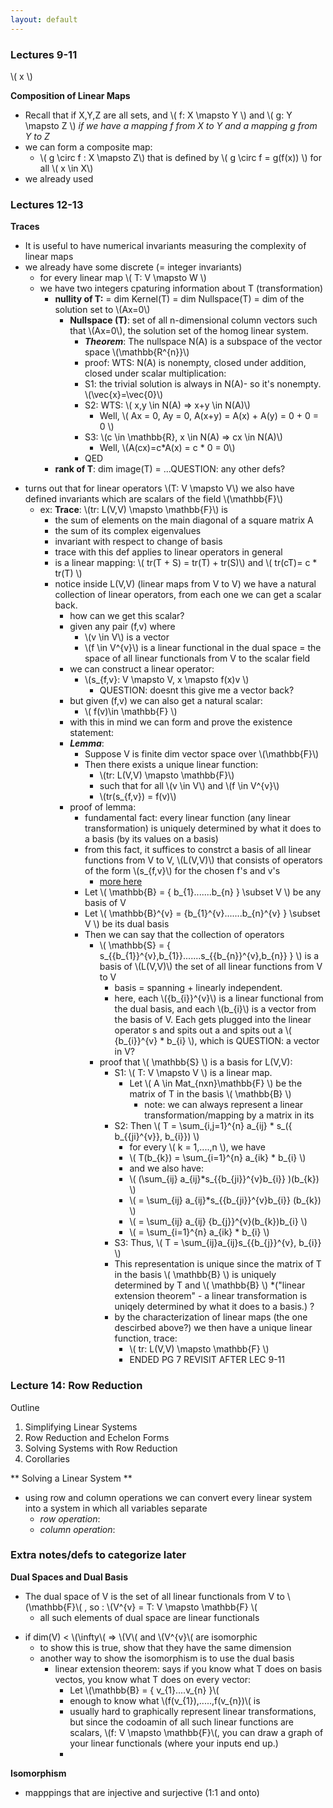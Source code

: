 ```yaml
---
layout: default
---
```

<script type="text/javascript" async
  src="https://cdn.mathjax.org/mathjax/latest/MathJax.js?config=TeX-MML-AM_CHTML">
</script>

### Lectures 9-11   

\\( x \\)

**Composition of Linear Maps**   

- Recall that if X,Y,Z are all sets, and \\( f: X \mapsto Y \\) and \\( g: Y \mapsto Z \\) _if we have a mapping f from X to Y and a mapping g from Y to Z_
- we can form a composite map:
    + \\( g \circ f : X \mapsto Z\\) that is defined by \\( g \circ f = g(f(x)) \\) for all \\( x \in X\\)
- we already used  







### Lectures 12-13

**Traces**  
* It is useful to have numerical invariants measuring the complexity of linear maps  
* we already have some discrete (= integer invariants)  
    * for every linear map \\( T: V \mapsto W \\)  
    * we have two integers cpaturing information about T (transformation)  
        * **nullity of T:** = dim Kernel(T) = dim Nullspace(T) = dim of the solution set to \\(Ax=0\\)  
            + **Nullspace (T)**: set of all n-dimensional column vectors such that \\(Ax=0\\), the solution set of the homog linear system.  
                * **_Theorem_**: The nullspace N(A) is a subspace of the vector space \\(\mathbb{R^{n}}\\)  
                * proof: WTS: N(A) is nonempty, closed under addition, closed under scalar multiplication:  
                * S1: the trivial solution is always in N(A)- so it's nonempty. \\(\vec{x}=\vec{0}\\)  
                * S2: WTS: \\( x,y \in N(A) => x+y \in N(A)\\)  
                    * Well, \\( Ax = 0, Ay = 0, A(x+y) = A(x) + A(y) = 0 + 0 = 0 \\)  
                * S3: \\(c \in \mathbb{R}, x \in N(A) => cx \in N(A)\\)  
                    * Well, \\(A(cx)=c*A(x) = c * 0 = 0\\)
                * QED  
        + **rank of T**: dim image(T) = ...QUESTION: any other defs?   

- turns out that for linear operators \\(T: V \mapsto V\\) we also have defined invariants which are scalars of the field \\(\mathbb{F}\\)  
    + ex: **Trace**: \\(tr: L(V,V) \mapsto \mathbb{F}\\) is  
        * the sum of elements on the main diagonal of a square matrix A  
        * the sum of its complex eigenvalues  
        * invariant with respect to change of basis  
        * trace with this def applies to linear operators in general
        * is a linear mapping: \\( tr(T + S) = tr(T) + tr(S)\\) and \\( tr(cT)= c * tr(T) \\)
        - notice inside L(V,V) (linear maps from V to V) we have a natural collection of linear operators, from each one we can get a scalar back. 
            * how can we get this scalar? 
            * given any pair (f,v) where 
                * \\(v \in V\\) is a vector
                * \\(f \in V^{v}\\) is a linear functional in the dual space = the space of all linear functionals from V to the scalar field
            * we can construct a linear operator:
                - \\(s_{f,v}: V \mapsto V, x \mapsto f(x)v \\)
                    - QUESTION: doesnt this give me a vector back?
            * but given (f,v) we can also get a natural scalar: 
                - \\( f(v)\in \mathbb{F} \\)
            * with this in mind we can form and prove the existence statement:
            * **_Lemma_**: 
                * Suppose V is finite dim vector space over \\(\mathbb{F}\\)
                * Then there exists a unique linear function:
                    - \\(tr: L(V,V) \mapsto \mathbb{F}\\)
                    - such that for all \\(v \in V\\) and \\(f \in V^{v}\\)
                    - \\(tr(s_{f,v}) = f(v)\\)
            * proof of lemma: 
                - fundamental fact: every linear function (any linear transformation) is uniquely determined by what it does to a basis (by its values on a basis)
                - from this fact, it suffices to constrct a basis of all linear functions from V to V, \\(L(V,V)\\) that consists of operators of the form \\(s_{f,v}\\) for the chosen f's and v's
                    - [more here](https://math.stackexchange.com/questions/2619275/whats-a-basis-for-mathcal-lv-w) 
                - Let \\( \mathbb{B} = \{ b_{1}.......b_{n} \} \subset V \\) be any basis of V
                - Let \\( \mathbb{B}^{v} = \{b_{1}^{v}.......b_{n}^{v} \} \subset V \\) be its dual basis
                - Then we can say that the collection of operators 
                    - \\( \mathbb{S} = \{ s_{{b_{1}}^{v},b_{1}}.......s_{{b_{n}}^{v},b_{n}} \} \\) is a basis of \\(L(V,V)\\) the set of all linear functions from V to V
                        * basis = spanning + linearly independent. 
                        * here, each \\({b_{i}}^{v}\\) is a linear functional from the dual basis, and each \\(b_{i}\\) is a vector from the basis of V. Each gets plugged into the linear operator s and spits out a and spits out a \\( {b_{i}}^{v} * b_{i} \\), which is QUESTION: a vector in V?
                    - proof that \\( \mathbb{S} \\) is a basis for L(V,V): 
                        * S1: \\( T: V \mapsto V \\) is a linear map.  
                            - Let \\( A \in Mat_{nxn}\mathbb{F} \\) be the matrix of T in the basis \\( \mathbb{B} \\)
                                + note: we can always represent a linear transformation/mapping by a matrix in its
                        * S2: Then \\( T =  \sum_{i,j=1}^{n} a_{ij} * s_({ b_{{ji}^{v}}, b_{i}}) \\) 
                            * for every \\( k = 1,....,n \\), we have
                            * \\( T(b_{k}) =  \sum_{i=1}^{n} a_{ik} * b_{i} \\)
                            * and we also have:
                            * \\( (\sum_{ij} a_{ij}*s_{{b_{ji}}^{v}b_{i}} )(b_{k}) \\) 
                            * \\( =  \sum_{ij} a_{ij}*s_{{b_{ji}}^{v}b_{i}}  (b_{k}) \\)
                            * \\( =  \sum_{ij} a_{ij} {b_{j}}^{v}(b_{k})b_{i} \\)
                            * \\( = \sum_{i=1}^{n} a_{ik} * b_{i} \\)
                        * S3: Thus, \\( T = \sum_{ij}a_{ij}s_{{b_{j}}^{v}, b_{i}} \\)
                        * This representation is unique since the matrix of T in the basis \\( \mathbb{B} \\) is uniquely determined by T and \\( \mathbb{B} \\) 
                            *("linear extension theorem" - a linear transformation is uniqely determined by what it does to a basis.) ?
                        * by the characterization of linear maps (the one descirbed above?) we then have a unique linear function, trace:
                            - \\( tr: L(V,V) \mapsto \mathbb{F} \\)
                            - ENDED PG 7 REVISIT AFTER LEC 9-11

### Lecture 14: Row Reduction

Outline
1. Simplifying Linear Systems
2. Row Reduction and Echelon Forms
3. Solving Systems with Row Reduction
4. Corollaries

** Solving a Linear System **
*  using row and column operations we can convert every linear system into a system in which all variables separate
    -  _row operation_: 
    -  _column operation_:





### Extra notes/defs to categorize later
**Dual Spaces and Dual Basis**
* The dual space of V is the set of all linear functionals from V to \\(\mathbb{F}\\( , so : \\(V^{v} = T: V \mapsto \mathbb{F} \\( 
    - all such elements of dual space are linear functionals
- if dim(V) < \\(\infty\\( => \\(V\\( and \\(V^{v}\\( are isomorphic
    + to show this is true, show that they have the same dimension
    + another way to show the isomorphism is to use the dual basis
        * linear extension theorem: says if you know what T does on basis vectos, you know what T does on every vector:
            * Let \\(\mathbb{B} = \{ v_{1}....v_{n} \}\\(
            * enough to know what \\(f(v_{1}),.....,f(v_{n})\\( is 
            * usually hard to graphically represent linear transformations, but since the codoamin of all such linear functions are scalars, \\(f: V \mapsto \mathbb{F}\\(, you can draw a graph of your linear functionals (where your inputs end up.)
            * 


**Isomorphism**
* mapppings that are injective and surjective (1:1 and onto) 
